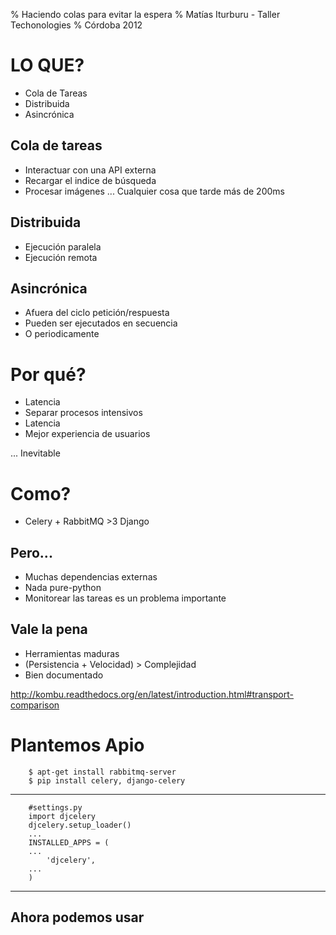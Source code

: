% Haciendo colas para evitar la espera
% Matías Iturburu - Taller Techonologies
% Córdoba 2012

# LO QUE?

- Cola de Tareas
- Distribuida
- Asincrónica

## Cola de tareas

- Interactuar con una API externa
- Recargar el indice de búsqueda
- Procesar imágenes
... Cualquier cosa que tarde más de 200ms

## Distribuida

- Ejecución paralela
- Ejecución remota

## Asincrónica

- Afuera del ciclo petición/respuesta
- Pueden ser ejecutados en secuencia 
- O periodicamente

# Por qué?

- Latencia
- Separar procesos intensivos
- Latencia
- Mejor experiencia de usuarios

... Inevitable

# Como?

- Celery + RabbitMQ &gt;3 Django

## Pero...

- Muchas dependencias externas
- Nada pure-python
- Monitorear las tareas es un problema importante

## Vale la pena

- Herramientas maduras
- (Persistencia + Velocidad) &gt; Complejidad
- Bien documentado

http://kombu.readthedocs.org/en/latest/introduction.html#transport-comparison


# Plantemos Apio

        $ apt-get install rabbitmq-server
        $ pip install celery, django-celery

-----------------

    
        #settings.py
        import djcelery
        djcelery.setup_loader()
        ...
        INSTALLED_APPS = (
        ...
            'djcelery',
        ...
        )
        
-----------------

## Ahora podemos usar        

        

